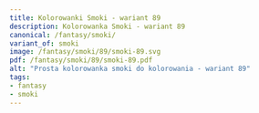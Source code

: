 ```yaml
---
title: Kolorowanki Smoki - wariant 89
description: Kolorowanka Smoki - wariant 89
canonical: /fantasy/smoki/
variant_of: smoki
image: /fantasy/smoki/89/smoki-89.svg
pdf: /fantasy/smoki/89/smoki-89.pdf
alt: "Prosta kolorowanka smoki do kolorowania - wariant 89"
tags:
- fantasy
- smoki
---
```

